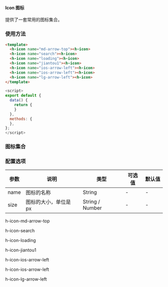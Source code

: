 #### Icon 图标
提供了一套常用的图标集合。

<InArticleAdsense
 style="display:block; text-align:center;"
    data-full-width-responsive="true"
    data-ad-format='auto'
    data-ad-client="ca-pub-7979174285252748"
    data-ad-slot="2903739942">
</InArticleAdsense>

### 使用方法

``` html
<template>
  <h-icon name="md-arrow-top"><h-icon>
  <h-icon name="search"><h-icon>
  <h-icon name="loading"><h-icon>
  <h-icon name="jiantou1"><h-icon>
  <h-icon name="ios-arrow-left"><h-icon>
  <h-icon name="ios-arrow-left"><h-icon>
  <h-icon name="lg-arrow-left"><h-icon>
</template>
```
``` js
<script>
export default {
  data() {
    return {
    }
  },
  methods: {
  },
};
</script>
```

### 图标集合
<ClientOnly>
<heaven-icon></heaven-icon>
</ClientOnly>


### 配置选项
| 参数 | 说明 | 类型 | 可选值 | 默认值 |
|-|-|-|-|-|
| name | 图标的名称 | String | - | - |
| size | 图标的大小，单位是 px | String / Number | - | - |


h-icon-md-arrow-top

h-icon-search

h-icon-loading

h-icon-jiantou1

h-icon-ios-arrow-left

h-icon-ios-arrow-left

h-icon-lg-arrow-left